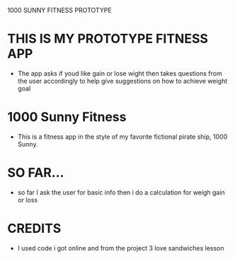 
1000 SUNNY FITNESS PROTOTYPE 

# THIS IS MY PROTOTYPE FITNESS APP #
 * The app asks if youd like gain or lose wight then takes questions from the user accordingly to help give suggestions on how to achieve weight goal

 # 1000 Sunny Fitness
 * This is a fitness app in the style of my favorite fictional pirate ship, 1000 Sunny.

 # SO FAR...
 * so far I ask the user for basic info then i do a calculation for weigh gain or loss 
 # CREDITS 
 * I used code i got online and from the project 3 love sandwiches lesson